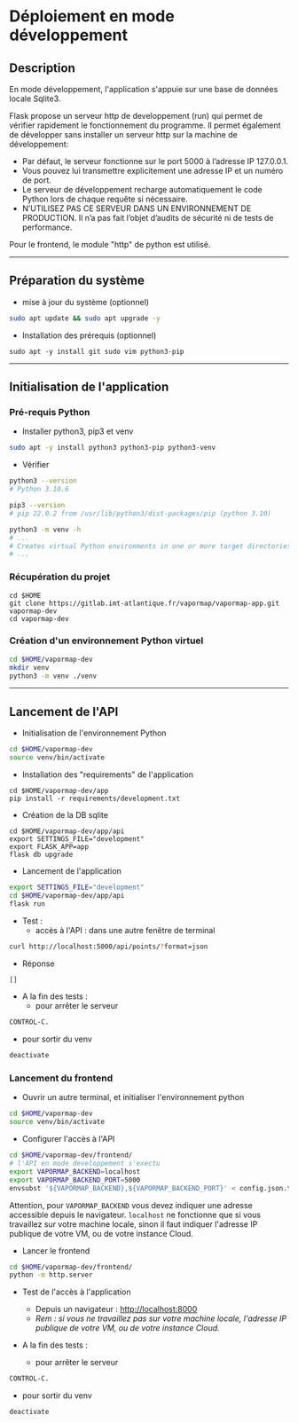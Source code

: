# Déploiement en mode développement

## Description

En mode développement, l'application s'appuie sur une base de données locale Sqlite3.

Flask propose un serveur http de developpement (run) qui permet de vérifier rapidement le fonctionnement du programme. Il permet également de développer sans installer un serveur http sur la machine de développement: 

-  Par défaut, le serveur fonctionne sur le port 5000 à l’adresse IP 127.0.0.1.
-  Vous pouvez lui transmettre explicitement une adresse IP et un numéro de port.
-  Le serveur de développement recharge automatiquement le code Python lors de chaque requête si nécessaire. 
-  N’UTILISEZ PAS CE SERVEUR DANS UN ENVIRONNEMENT DE PRODUCTION. Il n’a pas fait l’objet d’audits de sécurité ni de tests de performance. 

Pour le frontend, le module "http" de python est utilisé.

----

## Préparation du système

* mise à jour du système (optionnel)
``` bash
sudo apt update && sudo apt upgrade -y
```

* Installation des prérequis (optionnel)
```
sudo apt -y install git sudo vim python3-pip
```
---

## Initialisation de l'application

### Pré-requis Python

* Installer python3, pip3 et venv

``` bash
sudo apt -y install python3 python3-pip python3-venv
```
* Vérifier
``` bash
python3 --version
# Python 3.10.6

pip3 --version
# pip 22.0.2 from /usr/lib/python3/dist-packages/pip (python 3.10)

python3 -m venv -h
# ...
# Creates virtual Python environments in one or more target directories.
# ...
```

### Récupération du projet
```
cd $HOME
git clone https://gitlab.imt-atlantique.fr/vapormap/vapormap-app.git vapormap-dev
cd vapormap-dev
```

###  Création d'un environnement Python virtuel
``` bash
cd $HOME/vapormap-dev
mkdir venv
python3 -m venv ./venv
```
---

## Lancement de l'API

* Initialisation de l'environnement Python
``` bash
cd $HOME/vapormap-dev
source venv/bin/activate
```

* Installation des "requirements" de l'application
```
cd $HOME/vapormap-dev/app
pip install -r requirements/development.txt
```

* Création de la DB sqlite
```
cd $HOME/vapormap-dev/app/api
export SETTINGS_FILE="development"
export FLASK_APP=app
flask db upgrade
```

* Lancement de l'application
``` bash
export SETTINGS_FILE="development"
cd $HOME/vapormap-dev/app/api
flask run
```

* Test : 
  * accès à l'API : dans une autre fenêtre de terminal
``` bash
curl http://localhost:5000/api/points/?format=json
```
   * Réponse
``` bash
[]
```

* A la fin des tests : 
  * pour arrêter le serveur 
``` bash
CONTROL-C.
```
  * pour sortir du venv
``` bash
deactivate
```

### Lancement du frontend 

* Ouvrir un autre terminal, et initialiser l'environnement python
``` bash
cd $HOME/vapormap-dev
source venv/bin/activate
```

* Configurer l'accès à l'API
``` bash
cd $HOME/vapormap-dev/frontend/
# l'API en mode developpement s'exectu
export VAPORMAP_BACKEND=localhost
export VAPORMAP_BACKEND_PORT=5000
envsubst '${VAPORMAP_BACKEND},${VAPORMAP_BACKEND_PORT}' < config.json.template > config.json
```
Attention, pour `VAPORMAP_BACKEND` vous devez indiquer une adresse accessible depuis le navigateur. `localhost` ne fonctionne que si vous travaillez sur votre machine locale, sinon il faut indiquer l'adresse IP publique de votre VM, ou de votre instance Cloud.


* Lancer le frontend
``` bash
cd $HOME/vapormap-dev/frontend/
python -m http.server
```

* Test de l'accès à l'application
  * Depuis un navigateur : [http://localhost:8000](http://localhost:8000)
  * _Rem : si vous ne travaillez pas sur votre machine locale, l'adresse IP publique de votre VM, ou de votre instance Cloud._

* A la fin des tests : 
  * pour arrêter le serveur 
``` bash
CONTROL-C.
```
  * pour sortir du venv
``` bash
deactivate
```
